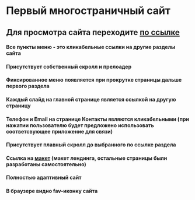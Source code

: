 # Первый многостраничный сайт
## Для просмотра сайта переходите [по ссылке](https://lina1528.github.io/Vantage/)
#### Все пункты меню - это кликабельные ссылки на другие разделы сайта
#### Присутствует собственный скролл и прелоадер
#### Фиксированное меню появляется при прокрутке страницы дальше первого раздела
#### Каждый слайд на главной странице является ссылкой на другую страницу
#### Телефон и Email на странице Контакты являются кликабельными (при нажатии пользователю будет предложено использовать соответсвующее приложение для связи)
#### Присутствует плавный скролл до выбранного по ссылке раздела
#### Ссылка на [макет](https://www.figma.com/file/HLOUKqt9oYQb31rfKoYdHM/Vantage?node-id=0%3A1&t=WUqJ0lQlUsrSPWGx-0) (макет лендинга, остальные страницы были разработаны самостоятельно) 
#### Полностью адаптивный сайт
#### В браузере видно fav-иконку сайта
